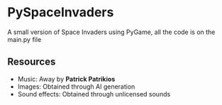 # PySpaceInvaders

A small version of Space Invaders using PyGame, all the code is on the main.py file


## Resources
* Music: Away by **Patrick Patrikios**
* Images: Obtained through AI generation
* Sound effects: Obtained through unlicensed sounds
